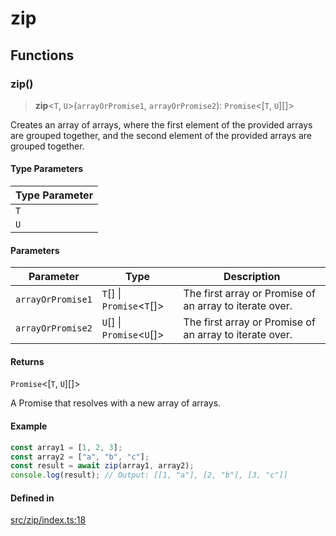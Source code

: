 # zip

## Functions

### zip()

> **zip**\<`T`, `U`\>(`arrayOrPromise1`, `arrayOrPromise2`): `Promise`\<[`T`, `U`][]\>

Creates an array of arrays, where the first element of the provided arrays are grouped together, and the second element of the provided arrays are grouped together.

#### Type Parameters

| Type Parameter |
| ------ |
| `T` |
| `U` |

#### Parameters

| Parameter | Type | Description |
| ------ | ------ | ------ |
| `arrayOrPromise1` | `T`[] \| `Promise`\<`T`[]\> | The first array or Promise of an array to iterate over. |
| `arrayOrPromise2` | `U`[] \| `Promise`\<`U`[]\> | The first array or Promise of an array to iterate over. |

#### Returns

`Promise`\<[`T`, `U`][]\>

A Promise that resolves with a new array of arrays.

#### Example

```ts
const array1 = [1, 2, 3];
const array2 = ["a", "b", "c"];
const result = await zip(array1, array2);
console.log(result); // Output: [[1, "a"], [2, "b"], [3, "c"]]
```

#### Defined in

[src/zip/index.ts:18](https://github.com/therialguz/Unjam/blob/d4a4b9bac1809c1eac22f36c6da11daa773b8abc/src/zip/index.ts#L18)
